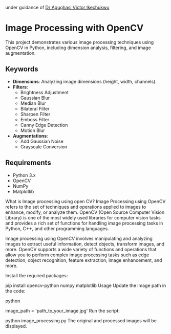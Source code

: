 under guidance of [Dr Agughasi Victor Ikechukwu](https://github.com/Victor-Ikechukwu)

# Image Processing with OpenCV

This project demonstrates various image processing techniques using OpenCV in Python, including dimension analysis, filtering, and image augmentation.

## Keywords

- **Dimensions**: Analyzing image dimensions (height, width, channels).
- **Filters**: 
  - Brightness Adjustment
  - Gaussian Blur
  - Median Blur
  - Bilateral Filter
  - Sharpen Filter
  - Emboss Filter
  - Canny Edge Detection
  - Motion Blur
- **Augmentations**: 
  - Add Gaussian Noise
  - Grayscale Conversion

## Requirements

- Python 3.x
- OpenCV
- NumPy
- Matplotlib

What is Image processing using open CV?
Image Processing using OpenCV refers to the set of techniques and operations applied to images to enhance, modify, or analyze them. OpenCV (Open Source Computer Vision Library) is one of the most widely used libraries for computer vision tasks and provides a rich set of functions for handling image processing tasks in Python, C++, and other programming languages.

Image processing using OpenCV involves manipulating and analyzing images to extract useful information, detect objects, transform images, and more. OpenCV supports a wide variety of functions and operations that allow you to perform complex image processing tasks such as edge detection, object recognition, feature extraction, image enhancement, and more.

Install the required packages:

pip install opencv-python numpy matplotlib
Usage
Update the image path in the code:

python

image_path = 'path_to_your_image.jpg'
Run the script:

python image_processing.py
The original and processed images will be displayed.
